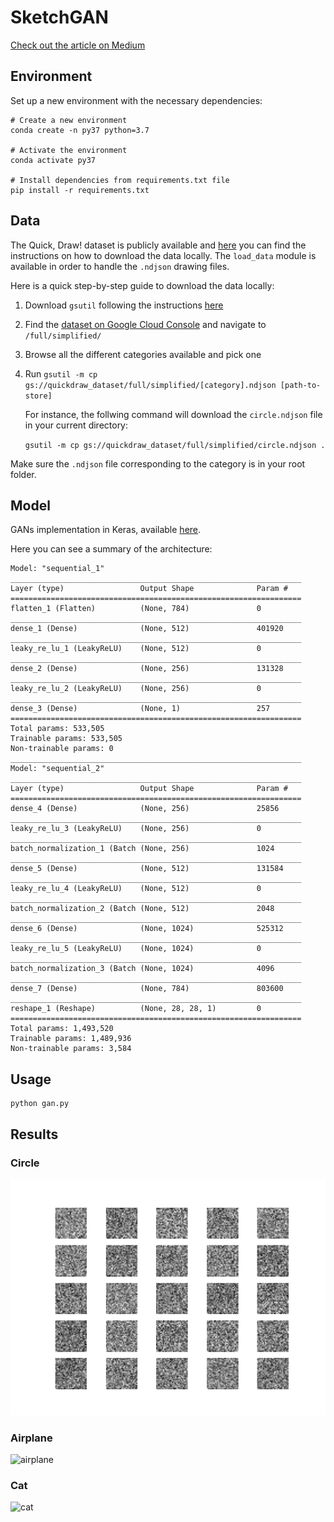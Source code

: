 # SketchGAN

[Check out the article on Medium](https://medium.com/@edoardolanzini/can-a-computer-draw-6a3c397a16d7)

## Environment
Set up a new environment with the necessary dependencies:
```
# Create a new environment
conda create -n py37 python=3.7

# Activate the environment
conda activate py37

# Install dependencies from requirements.txt file
pip install -r requirements.txt
```

## Data
The Quick, Draw! dataset is publicly available and [here](https://github.com/googlecreativelab/quickdraw-dataset#get-the-data) you can find the instructions on how to download the data locally. The `load_data` module is available in order to handle the `.ndjson` drawing files.

Here is a quick step-by-step guide to download the data locally:

1. Download `gsutil` following the instructions [here](https://cloud.google.com/storage/docs/gsutil_install)

2. Find the [dataset on Google Cloud Console](https://console.cloud.google.com/storage/browser/quickdraw_dataset) and navigate to `/full/simplified/`

3. Browse all the different categories available and pick one

4. Run `gsutil -m cp gs://quickdraw_dataset/full/simplified/[category].ndjson [path-to-store]`

    For instance, the follwing command will download the `circle.ndjson` file in your current directory:

    `gsutil -m cp gs://quickdraw_dataset/full/simplified/circle.ndjson .`

Make sure the `.ndjson` file corresponding to the category is in your root folder.

## Model

GANs implementation in Keras, available [here](https://github.com/eriklindernoren/Keras-GAN/blob/master/gan/gan.py). 

Here you can see a summary of the architecture:

```
Model: "sequential_1"
_________________________________________________________________
Layer (type)                 Output Shape              Param #   
=================================================================
flatten_1 (Flatten)          (None, 784)               0         
_________________________________________________________________
dense_1 (Dense)              (None, 512)               401920    
_________________________________________________________________
leaky_re_lu_1 (LeakyReLU)    (None, 512)               0         
_________________________________________________________________
dense_2 (Dense)              (None, 256)               131328    
_________________________________________________________________
leaky_re_lu_2 (LeakyReLU)    (None, 256)               0         
_________________________________________________________________
dense_3 (Dense)              (None, 1)                 257       
=================================================================
Total params: 533,505
Trainable params: 533,505
Non-trainable params: 0
_________________________________________________________________
Model: "sequential_2"
_________________________________________________________________
Layer (type)                 Output Shape              Param #   
=================================================================
dense_4 (Dense)              (None, 256)               25856     
_________________________________________________________________
leaky_re_lu_3 (LeakyReLU)    (None, 256)               0         
_________________________________________________________________
batch_normalization_1 (Batch (None, 256)               1024      
_________________________________________________________________
dense_5 (Dense)              (None, 512)               131584    
_________________________________________________________________
leaky_re_lu_4 (LeakyReLU)    (None, 512)               0         
_________________________________________________________________
batch_normalization_2 (Batch (None, 512)               2048      
_________________________________________________________________
dense_6 (Dense)              (None, 1024)              525312    
_________________________________________________________________
leaky_re_lu_5 (LeakyReLU)    (None, 1024)              0         
_________________________________________________________________
batch_normalization_3 (Batch (None, 1024)              4096      
_________________________________________________________________
dense_7 (Dense)              (None, 784)               803600    
_________________________________________________________________
reshape_1 (Reshape)          (None, 28, 28, 1)         0         
=================================================================
Total params: 1,493,520
Trainable params: 1,489,936
Non-trainable params: 3,584
```

## Usage

```
python gan.py
```

## Results

### Circle
![circle](docs/circle.gif)

### Airplane
![airplane](docs/airplane.gif)

### Cat
![cat](docs/cat.gif)